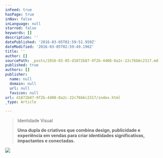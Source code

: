 ```yaml
---
inFeed: true
hasPage: true
inNav: false
inLanguage: null
starred: false
keywords: []
description: ''
datePublished: '2016-03-05T02:59:51.959Z'
dateModified: '2016-03-05T02:59:49.196Z'
title: ''
author: []
sourcePath: _posts/2016-03-05-d1872b87-9f2b-4408-8a2c-22c76b6c2317.md
published: true
authors: []
publisher:
  name: null
  domain: null
  url: null
  favicon: null
url: d1872b87-9f2b-4408-8a2c-22c76b6c2317/index.html
_type: Article

---
```

> Identidade Visual
> 
> **Uma dupla de criativos que combina design, publicidade e experiência em vendas para criar identidades significativas, impactantes e conectadas.**

![](https://the-grid-user-content.s3-us-west-2.amazonaws.com/dcebc662-13c0-49b9-8718-18e1a49406cc.png)